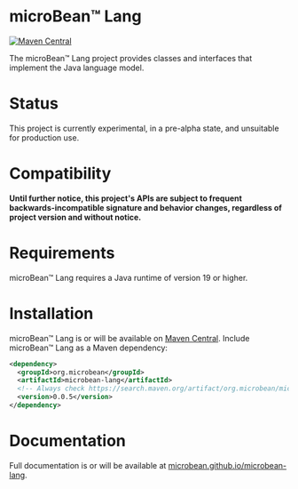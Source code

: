 # microBean™ Lang

[![Maven Central](https://maven-badges.herokuapp.com/maven-central/org.microbean/microbean-lang/badge.svg)](https://maven-badges.herokuapp.com/maven-central/org.microbean/microbean-lang)

The microBean™ Lang project provides classes and interfaces that implement the Java language model.

# Status

This project is currently experimental, in a pre-alpha state, and unsuitable for production use.

# Compatibility

**Until further notice, this project's APIs are subject to frequent backwards-incompatible signature and behavior
changes, regardless of project version and without notice.**

# Requirements

microBean™ Lang requires a Java runtime of version 19 or higher.

# Installation

microBean™ Lang is or will be available on [Maven Central](https://search.maven.org/).  Include microBean™ Lang as a
Maven dependency:

```xml
<dependency>
  <groupId>org.microbean</groupId>
  <artifactId>microbean-lang</artifactId>
  <!-- Always check https://search.maven.org/artifact/org.microbean/microbean-lang for up-to-date available versions. -->
  <version>0.0.5</version>
</dependency>
```

# Documentation

Full documentation is or will be available at
[microbean.github.io/microbean-lang](https://microbean.github.io/microbean-lang/).
